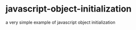 javascript-object-initialization
================================

a very simple example of javascript object initialization
